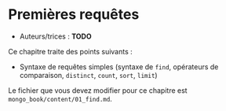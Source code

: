 # Premières requêtes

* Auteurs/trices : **TODO**

Ce chapitre traite des points suivants :
* Syntaxe de requêtes simples (syntaxe de `find`, opérateurs de comparaison, `distinct`, `count`, `sort`, `limit`)

Le fichier que vous devez modifier pour ce chapitre est `mongo_book/content/01_find.md`.
